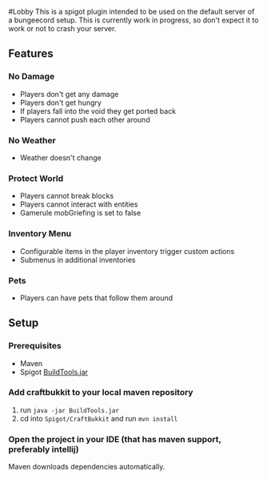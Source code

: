 #Lobby
This is a spigot plugin intended to be used on the default server of a bungeecord setup. This is currently work in progress, so don't expect it to work or not to crash your server.

## Features
### No Damage
* Players don't get any damage
* Players don't get hungry
* If players fall into the void they get ported back
* Players cannot push each other around

### No Weather
* Weather doesn't change

### Protect World
* Players cannot break blocks
* Players cannot interact with entities
* Gamerule mobGriefing is set to false

### Inventory Menu
* Configurable items in the player inventory trigger custom actions
* Submenus in additional inventories

### Pets
* Players can have pets that follow them around

## Setup
### Prerequisites
* Maven
* Spigot [BuildTools.jar](https://hub.spigotmc.org/jenkins/job/BuildTools/)

### Add craftbukkit to your local maven repository
1. run `java -jar BuildTools.jar`
2. cd into `Spigot/CraftBukkit` and run `mvn install`

### Open the project in your IDE (that has maven support, preferably intellij)
Maven downloads dependencies automatically.